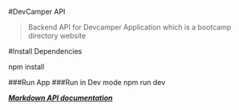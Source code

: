 #DevCamper API

>Backend API for Devcamper Application which is a bootcamp directory website

#Install Dependencies

npm install

###Run App
###Run in Dev mode
npm run dev

***[Markdown API documentation](public/index.md)***
